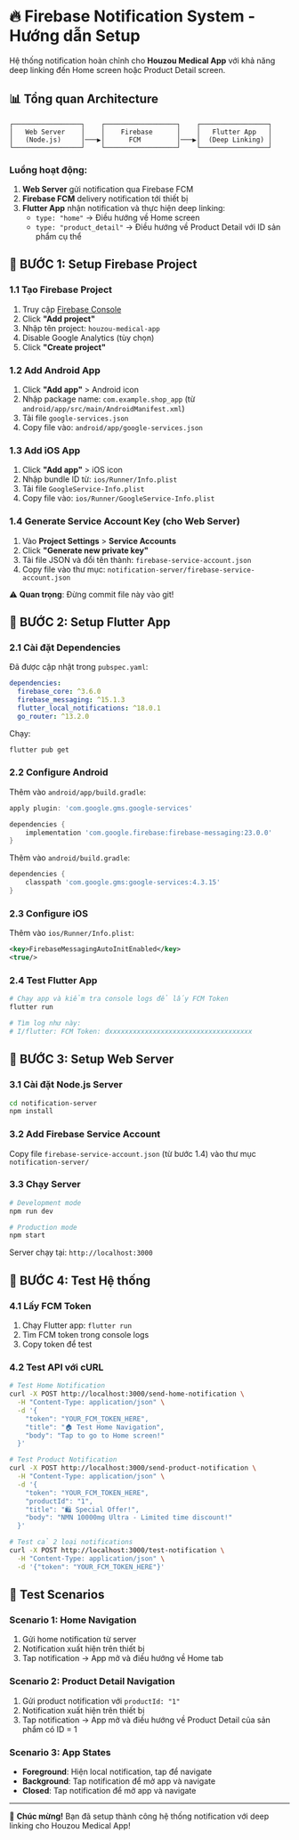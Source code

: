 # 🔥 Firebase Notification System - Hướng dẫn Setup

Hệ thống notification hoàn chỉnh cho **Houzou Medical App** với khả năng deep linking đến Home screen hoặc Product Detail screen.

## 📊 Tổng quan Architecture

```
┌─────────────────┐    ┌──────────────────┐    ┌─────────────────┐
│   Web Server    │    │    Firebase      │    │   Flutter App   │
│   (Node.js)     │───▶│      FCM         │───▶│  (Deep Linking) │
└─────────────────┘    └──────────────────┘    └─────────────────┘
```

### Luồng hoạt động:
1. **Web Server** gửi notification qua Firebase FCM
2. **Firebase FCM** delivery notification tới thiết bị
3. **Flutter App** nhận notification và thực hiện deep linking:
   - `type: "home"` → Điều hướng về Home screen
   - `type: "product_detail"` → Điều hướng về Product Detail với ID sản phẩm cụ thể

## 🚀 **BƯỚC 1: Setup Firebase Project**

### 1.1 Tạo Firebase Project

1. Truy cập [Firebase Console](https://console.firebase.google.com/)
2. Click **"Add project"**
3. Nhập tên project: `houzou-medical-app`
4. Disable Google Analytics (tùy chọn)
5. Click **"Create project"**

### 1.2 Add Android App

1. Click **"Add app"** > Android icon
2. Nhập package name: `com.example.shop_app` (từ `android/app/src/main/AndroidManifest.xml`)
3. Tải file `google-services.json`
4. Copy file vào: `android/app/google-services.json`

### 1.3 Add iOS App

1. Click **"Add app"** > iOS icon  
2. Nhập bundle ID từ: `ios/Runner/Info.plist`
3. Tải file `GoogleService-Info.plist`
4. Copy file vào: `ios/Runner/GoogleService-Info.plist`

### 1.4 Generate Service Account Key (cho Web Server)

1. Vào **Project Settings** > **Service Accounts** 
2. Click **"Generate new private key"**
3. Tải file JSON và đổi tên thành: `firebase-service-account.json`
4. Copy file vào thư mục: `notification-server/firebase-service-account.json`

⚠️ **Quan trọng**: Đừng commit file này vào git!

## 🚀 **BƯỚC 2: Setup Flutter App**

### 2.1 Cài đặt Dependencies

Đã được cập nhật trong `pubspec.yaml`:
```yaml
dependencies:
  firebase_core: ^3.6.0
  firebase_messaging: ^15.1.3
  flutter_local_notifications: ^18.0.1
  go_router: ^13.2.0
```

Chạy:
```bash
flutter pub get
```

### 2.2 Configure Android

Thêm vào `android/app/build.gradle`:
```gradle
apply plugin: 'com.google.gms.google-services'

dependencies {
    implementation 'com.google.firebase:firebase-messaging:23.0.0'
}
```

Thêm vào `android/build.gradle`:
```gradle
dependencies {
    classpath 'com.google.gms:google-services:4.3.15'
}
```

### 2.3 Configure iOS  

Thêm vào `ios/Runner/Info.plist`:
```xml
<key>FirebaseMessagingAutoInitEnabled</key>
<true/>
```

### 2.4 Test Flutter App

```bash
# Chạy app và kiểm tra console logs để lấy FCM Token
flutter run

# Tìm log như này:
# I/flutter: FCM Token: dxxxxxxxxxxxxxxxxxxxxxxxxxxxxxxxxxxxx
```

## 🚀 **BƯỚC 3: Setup Web Server**

### 3.1 Cài đặt Node.js Server

```bash
cd notification-server
npm install
```

### 3.2 Add Firebase Service Account

Copy file `firebase-service-account.json` (từ bước 1.4) vào thư mục `notification-server/`

### 3.3 Chạy Server

```bash
# Development mode
npm run dev

# Production mode  
npm start
```

Server chạy tại: `http://localhost:3000`

## 🧪 **BƯỚC 4: Test Hệ thống**

### 4.1 Lấy FCM Token

1. Chạy Flutter app: `flutter run`
2. Tìm FCM token trong console logs
3. Copy token để test

### 4.2 Test API với cURL

```bash
# Test Home Notification
curl -X POST http://localhost:3000/send-home-notification \
  -H "Content-Type: application/json" \
  -d '{
    "token": "YOUR_FCM_TOKEN_HERE",
    "title": "🏠 Test Home Navigation",
    "body": "Tap to go to Home screen!"
  }'

# Test Product Notification  
curl -X POST http://localhost:3000/send-product-notification \
  -H "Content-Type: application/json" \
  -d '{
    "token": "YOUR_FCM_TOKEN_HERE",
    "productId": "1",
    "title": "🛍️ Special Offer!",
    "body": "NMN 10000mg Ultra - Limited time discount!"
  }'

# Test cả 2 loại notifications
curl -X POST http://localhost:3000/test-notification \
  -H "Content-Type: application/json" \
  -d '{"token": "YOUR_FCM_TOKEN_HERE"}'
```

## 📱 **Test Scenarios**

### Scenario 1: Home Navigation
1. Gửi home notification từ server
2. Notification xuất hiện trên thiết bị  
3. Tap notification → App mở và điều hướng về Home tab

### Scenario 2: Product Detail Navigation
1. Gửi product notification với `productId: "1"`
2. Notification xuất hiện trên thiết bị
3. Tap notification → App mở và điều hướng về Product Detail của sản phẩm có ID = 1

### Scenario 3: App States
- **Foreground**: Hiện local notification, tap để navigate
- **Background**: Tap notification để mở app và navigate  
- **Closed**: Tap notification để mở app và navigate

---

🎉 **Chúc mừng!** Bạn đã setup thành công hệ thống notification với deep linking cho Houzou Medical App!
